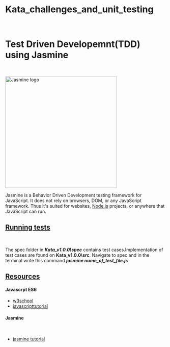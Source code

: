 # Kata_challenges_and_unit_testing

</br>
<h1>Test Driven Developemnt(TDD) using Jasmine </h1>

</br>

<p align="left">
  <img src="https://github.com/kennethmokhethi/Kata_challenges_and_unit_testing/blob/master/Kata_v1.0.0/img/jasmine.PNG" width="350" alt="Jasmine logo">
</p>

<p>Jasmine is a Behavior Driven Development testing framework for JavaScript. It does not rely on browsers, DOM, or any JavaScript framework. Thus it's suited for websites, <a href="https://nodejs.org/en/m">Node.js</a> projects, or anywhere that JavaScript can run.</p>

<h2><u>Running tests</u></h2>
</br>
<p>The spec folder in <b><i>Kata_v1.0.0\spec</i></b> contains test cases.Implementation of test cases are found on <b></i>Kata_v1.0.0\src</i></b>.
Navigate to spec and in the terminal write this command <b><i>jasmine name_of_test_file.js</i></p>

</b>
<h2><u>Resources</u></h2>

<h4>Javascrpt ES6</h4>
 <ul>
    <li><a href="https://www.w3schools.com/js/js_es6.asp">w3school</a></li>
    <li><a href="https://www.javascripttutorial.net/es6/">javascripttutorial</a></li>
 </ul>
 
 <h4>Jasmine</h4> 
 </br>
 <ul>
    <li><a href="https://jasmine.github.io/tutorials/your_first_suite">jasmine tutorial</a></li>
 </ul>
